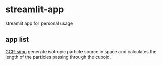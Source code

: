 # streamlit-app
streamlit app for personal usage

## app list

[GCR-simu](https://gcr-simu-air391.streamlit.app/) generate isotropic particle source in space and calculates the length of the particles passing through the cuboid.